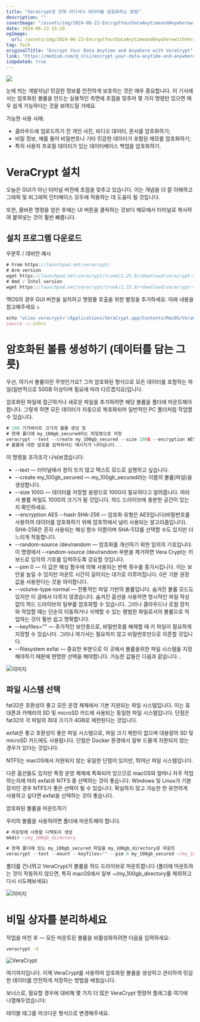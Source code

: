 ```yaml
---
title: "VeraCrypt로 언제 어디서나 데이터를 암호화하는 방법"
description: ""
coverImage: "/assets/img/2024-06-23-EncryptYourDataAnytimeandAnywherewithVeraCrypt_0.png"
date: 2024-06-23 15:29
ogImage:
  url: /assets/img/2024-06-23-EncryptYourDataAnytimeandAnywherewithVeraCrypt_0.png
tag: Tech
originalTitle: "Encrypt Your Data Anytime and Anywhere with VeraCrypt"
link: "https://medium.com/@_olsi/encrypt-your-data-anytime-and-anywhere-with-veracrypt-430d37a38b63"
isUpdated: true
---
```


<img src="/assets/img/2024-06-23-EncryptYourDataAnytimeandAnywherewithVeraCrypt_0.png" />

눈에 띄는 개발자님! 민감한 정보를 안전하게 보호하는 것은 매우 중요합니다. 이 기사에서는 암호화된 볼륨을 만드는 실용적인 측면에 초점을 맞추어 몇 가지 명령만 있으면 매우 쉽게 가능하다는 것을 보여드릴 거에요.

가능한 사용 사례:

- 클라우드에 업로드하기 전 개인 사진, 비디오 데이터, 문서를 암호화하기;
- 비밀 정보, 예를 들어 비밀번호나 기타 민감한 데이터가 포함된 메모를 암호화하기;
- 특히 사용자 프로필 데이터가 있는 데이터베이스 백업을 암호화하기.

<div class="content-ad"></div>

# VeraCrypt 설치

오늘은 GUI가 아닌 터미널 버전에 초점을 맞추고 있습니다. 이는 개념을 더 잘 이해하고 그래픽 및 비그래픽 인터페이스 모두에 적용하는 데 도움이 될 것입니다.

또한, 올바른 명령을 얻은 후에는 UI 버튼을 클릭하는 것보다 메모에서 터미널로 복사하여 붙여넣는 것이 훨씬 빠릅니다.

## 설치 프로그램 다운로드

<div class="content-ad"></div>

우분투 / 데비안 예시

```js
# From https://launchpad.net/veracrypt/
# Arm version
wget https://launchpad.net/veracrypt/trunk/1.25.9/+download/veracrypt-console-1.25.9-Debian-10-arm64.deb
# Amd / Intel version
wget https://launchpad.net/veracrypt/trunk/1.25.9/+download/veracrypt-console-1.25.9-Ubuntu-22.04-amd64.deb
```

맥OS의 경우 GUI 버전을 설치하고 명령줄 호출을 위한 별칭을 추가하세요. 아래 내용을 참고해주세요 ⤵️

```js
echo "alias veracrypt='/Applications/VeraCrypt.app/Contents/MacOS/VeraCrypt --text'" >> ~/.zshrc
source ~/.zshrc
```

<div class="content-ad"></div>

# 암호화된 볼륨 생성하기 (데이터를 담는 그릇)

우선, 여기서 볼륨이란 무엇인가요? 그저 암호화된 형식으로 모든 데이터를 포함하는 파일(일반적으로 50GB 이상이며 필요에 따라 다르겠지요)입니다.

암호화된 파일에 접근하거나 새로운 파일을 추가하려면 해당 볼륨을 폴더에 마운트해야 합니다. 그렇게 하면 모든 데이터가 자동으로 복호화되어 일반적인 PC 폴더처럼 작업할 수 있습니다.

```js
# 100 기가바이트 크기의 볼륨 생성 및
# 현재 폴더에 my_100gb_secured라는 파일명으로 저장
veracrypt --text --create my_100gb_secured --size 100G --encryption AES --hash SHA-256 --random-source /dev/random --pim 0 --volume-type normal --keyfiles="" --filesystem exfat
# 볼륨에 대한 암호를 입력하라는 메시지가 나타납니다...
```

<div class="content-ad"></div>

이 명령을 조각조각 나눠보겠습니다:

- --text — 터미널에서 창이 뜨지 않고 텍스트 모드로 실행하고 싶습니다.
- --create my_100gb_secured — my_100gb_secured라는 이름의 볼륨(파일)을 생성합니다.
- --size 100G — 데이터를 저장할 용량으로 100G이 필요하다고 알려줍니다. 따라서 볼륨 파일도 100G의 크기가 될 것입니다. 하드 드라이브에 충분한 공간이 있는지 확인하세요.
- --encryption AES --hash SHA-256 — 암호화 유형은 AES입니다(비밀번호를 사용하여 데이터를 암호화하기 위해 암호학에서 널리 사용되는 알고리즘입니다). SHA-256은 흔히 사용되는 해싱 함수 이름이며 SHA-512를 선택할 수도 있지만 더 느리게 작동합니다.
- --random-source /dev/random — 암호화를 개선하기 위한 임의의 기호입니다. 이 명령에서 --random-source /dev/random 부분을 제거하면 Vera Crypt는 키보드로 임의의 기호를 입력하도록 강요할 것입니다.
- --pim 0 — 이 값은 해싱 함수에 의해 사용되는 반복 횟수를 증가시킵니다. 이는 보안을 높일 수 있지만 마운트 시간이 길어지는 대가로 이루어집니다. 0은 기본 권장 값을 사용한다는 것을 의미합니다.
- --volume-type normal — 전통적인 파일 기반의 볼륨입니다. 숨겨진 볼륨 모드도 있지만 이 글에서 다루지 않겠습니다. 숨겨진 옵션을 사용하면 명시적인 파일 작성 없이 하드 드라이브의 일부를 암호화할 수 있습니다. 그러나 클라우드나 로컬 장치와 작업할 때는 단순히 이동하거나 삭제할 수 있는 평범한 파일로서의 볼륨으로 작업하는 것이 훨씬 쉽고 명확합니다.
- --keyfiles="" — 추가적인 보안층으로, 비밀번호를 해제할 때 키 파일이 필요하게 지정할 수 있습니다. 그러나 여기서는 필요하지 않고 비밀번호만으로 의존할 것입니다.
- --filesystem exfat — 중요한 부분으로 이 곳에서 볼륨을위한 파일 시스템을 지정해야하기 때문에 현명한 선택을 해야합니다. 가능한 값들은 다음과 같습니다…

![이미지](/assets/img/2024-06-23-EncryptYourDataAnytimeandAnywherewithVeraCrypt_1.png)

## 파일 시스템 선택

<div class="content-ad"></div>

fat32은 호환성이 좋고 모든 운영 체제에서 기본 지원되는 파일 시스템입니다. 이는 휴대폰과 카메라의 SD 및 microSD 카드에 사용되는 동일한 파일 시스템입니다. 단점은 fat32의 각 파일의 최대 크기가 4GB로 제한된다는 것입니다.

exfat은 좋고 호환성이 좋은 파일 시스템으로, 파일 크기 제한이 없으며 대용량의 SD 및 microSD 카드에도 사용됩니다. 단점은 Docker 환경에서 일부 드물게 지원되지 않는 경우가 있다는 것입니다.

NTFS는 macOS에서 지원되지 않는 유일한 단점이 있지만, 뛰어난 파일 시스템입니다.

다른 옵션들도 있지만 특정 운영 체제에 특화되어 있으므로 macOS와 얼마나 자주 작업하는지에 따라 exfat과 NTFS 중 선택하는 것이 좋습니다. Windows 및 Linux가 기본 장치인 경우 NTFS가 좋은 선택이 될 수 있습니다. 확실하지 않고 가능한 한 유연하게 사용하고 싶다면 exfat을 선택하는 것이 좋습니다.

<div class="content-ad"></div>

암호화된 볼륨을 마운트하기

우리의 볼륨을 사용하려면 폴더에 마운트해야 합니다.

```js
# 마운팅에 사용할 디렉토리 생성
mkdir ~/my_100gb_directory
```

```js
# 현재 폴더에 있는 my_100gb_secured 파일을 my_100gb_directory로 마운트
veracrypt --text --mount --keyfiles="" --pim 0 my_100gb_secured ~/my_100gb_directory
```

<div class="content-ad"></div>

폴더를 건너뛰고 VeraCrypt가 볼륨을 하드 드라이브로 마운트합니다 (폴더에 마운트하는 것이 작동하지 않으면, 특히 macOS에서 일부 ~/my_100gb_directory를 제외하고 다시 시도해보세요)

![이미지](/assets/img/2024-06-23-EncryptYourDataAnytimeandAnywherewithVeraCrypt_2.png)

# 비밀 상자를 분리하세요

작업을 마친 후 — 모든 마운트된 볼륨을 비활성화하려면 다음을 입력하세요:

<div class="content-ad"></div>

```bash
veracrypt -d
```

![VeraCrypt](/assets/img/2024-06-23-EncryptYourDataAnytimeandAnywherewithVeraCrypt_3.png)

여기까지입니다. 이제 VeraCrypt를 사용하여 암호화된 볼륨을 생성하고 관리하여 민감한 데이터를 안전하게 저장하는 방법을 배웠습니다.

보너스로, 필요할 경우에 대비해 몇 가지 더 많은 VeraCrypt 명령어 플래그를 여기에 나열해두었습니다:

<div class="content-ad"></div>

테이블 태그를 마크다운 형식으로 변경해주세요.
